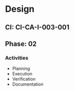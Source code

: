 # Design

## CI: CI-CA-I-003-001
## Phase: 02

### Activities
- Planning
- Execution
- Verification
- Documentation
